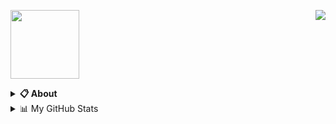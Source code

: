 <a href="https://discord.com/users/934530409293824020"><img align="right" src="https://lanyard-profile-readme.vercel.app/api/934530409293824020?bg=00000000" /></a>

<a href="https://samsucksatwebsites.pages.dev/"><img src="./assets/logo.png" height="110" /></a>
<details>
  <summary><b>📋 About</b></summary>

  I make html websites.\
  Mostly for fun.\
  Reach out.

  [🌐 website](https://samsucksatwebsites.pages.dev 'MY WEBSITE')
</details>

<details>
  <summary>📊 My GitHub Stats</summary>
  
![My github stats!](https://github-readme-stats.vercel.app/api?username=LushOtter&show_icons=true&custom_title=My%20Github%20Stats:&line_height=33&include_all_commits=true&bg_color=00000000&title_color=00CCAA&text_color=dddddd&hide_border=true&hide_title=true#gh-dark-mode-only) \
![My top langauges](https://github-readme-stats.vercel.app/api/top-langs?username=LushOtter&show_icons=true&layout=compact&card_width=645&bg_color=00000000&title_color=00CCAA&text_color=dddddd&hide_border=true&hide_title=true#gh-dark-mode-only)
</details>
